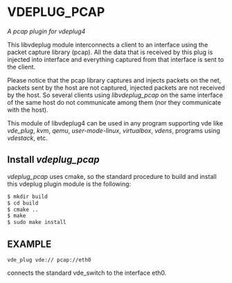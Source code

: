 # VDEPLUG\_PCAP

*A pcap plugin for vdeplug4*

This libvdeplug module interconnects a client to an interface using the packet capture library
(pcap). All the data that is received by this plug is injected into interface and everything captured from that interface
is sent to the client.

Please notice that the pcap library captures and injects packets on the net, packets sent by the host are not captured,
injected packets are not received by the host.
So several clients using *libvdeplug\_pcap* on the same interface of the same host do not communicate among them (nor they communicate
with the host).

This module of libvdeplug4 can be used in any program supporting vde like
*vde\_plug*, *kvm*, *qemu*, *user-mode-linux*, *virtualbox*, *vdens*, programs using *vdestack*, etc.

## Install *vdeplug\_pcap*

*vdeplug\_pcap* uses cmake, so the standard procedure to build and install
this vdeplug plugin module is the following:

```sh
$ mkdir build
$ cd build
$ cmake ..
$ make
$ sudo make install
```

## EXAMPLE
```
vde_plug vde:// pcap://eth0
```
connects the standard vde\_switch to the interface eth0.

